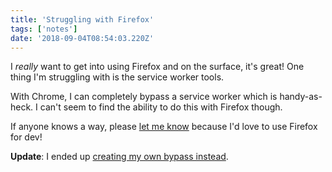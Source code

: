```yaml
---
title: 'Struggling with Firefox'
tags: ['notes']
date: '2018-09-04T08:54:03.220Z'
---
```


I _really_ want to get into using Firefox and on the surface, it's great! One thing I'm struggling with is the service worker tools. 

With Chrome, I can completely bypass a service worker which is handy-as-heck. I can't seem to find the ability to do this with Firefox though. 

If anyone knows a way, please [let me know](mailto:andy@hankchizljaw.io) because I'd love to use Firefox for dev!

**Update**: I ended up [creating my own bypass instead](/wrote/bypass-service-worker-on-localhost/).
